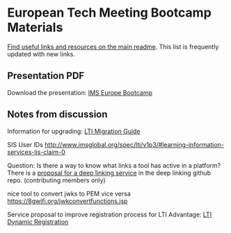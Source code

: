 # European Tech Meeting Bootcamp Materials

[Find useful links and resources on the main readme](https://github.com/IMSGlobal/ltibootcamp).
This list is frequently updated with new links.

## Presentation PDF

Download the presentation: [IMS Europe Bootcamp](https://github.com/IMSGlobal/ltibootcamp/blob/master/europe_tech_2020/IMS%20Europe%20Bootcamp.pdf)

## Notes from discussion

Information for upgrading:
[LTI Migration Guide](https://www.imsglobal.org/spec/lti/v1p3/migr)

SIS User IDs
http://www.imsglobal.org/spec/lti/v1p3/#learning-information-services-lis-claim-0 

Question: Is there a way to know what links a tool has active in a platform? There is a [proposal for a deep linking service](https://github.com/IMSGlobal/LTI-spec-Deep-Linking/blob/deeplink-service/lti-deep-linking-service.md) in the deep linking github repo. (contributing members only)

nice tool to convert jwks to PEM vice versa https://8gwifi.org/jwkconvertfunctions.jsp

Service proposal to improve registration process for LTI Advantage: [LTI Dynamic Registration](https://github.com/IMSGlobal/lti-dynamic-registration)
